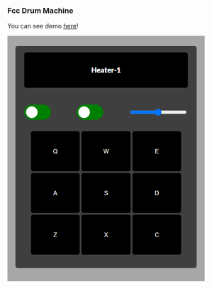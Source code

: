 ### Fcc Drum Machine

You can see demo [here](https://o6i59.csb.app/)!

![Demo](https://github.com/Ignaherrero/fcc-drum-machine/blob/master/public/picture.png)

